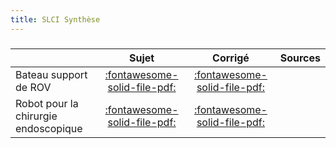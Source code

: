 ```yaml
---
title: SLCI Synthèse 
---
```


###  
 
|  | Sujet | Corrigé | Sources  | 
| :-------------- | :---: | :-----: | :------: | 
| Bateau support de ROV | [:fontawesome-solid-file-pdf:](http://xpessoles-cpge.fr/pdf/Cy_01_Ch_02_Sy_TD_01_SupportRov_Sujet.pdf) | [:fontawesome-solid-file-pdf:](http://xpessoles-cpge.fr/pdf/Cy_01_Ch_02_Sy_TD_01_SupportRov_Corrige.pdf) | 
| Robot pour la chirurgie endoscopique | [:fontawesome-solid-file-pdf:](http://xpessoles-cpge.fr/pdf/Cy_01_Ch_02_Sy_TD_02_Endoscope_Sujet.pdf) | [:fontawesome-solid-file-pdf:](http://xpessoles-cpge.fr/pdf/Cy_01_Ch_02_Sy_TD_02_Endoscope_Corrige.pdf) | 

